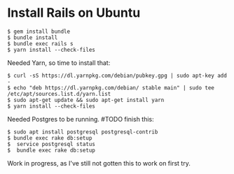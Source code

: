 # Install Rails on Ubuntu

```
$ gem install bundle
$ bundle install
$ bundle exec rails s
$ yarn install --check-files
```

Needed Yarn, so time to install that:

```
$ curl -sS https://dl.yarnpkg.com/debian/pubkey.gpg | sudo apt-key add -
$ echo "deb https://dl.yarnpkg.com/debian/ stable main" | sudo tee /etc/apt/sources.list.d/yarn.list
$ sudo apt-get update && sudo apt-get install yarn
$ yarn install --check-files
```

Needed Postgres to be running. #TODO finish this:
```
$ sudo apt install postgresql postgresql-contrib
$ bundle exec rake db:setup
$  service postgresql status
$  bundle exec rake db:setup
```

Work in progress, as I've still not gotten this to work on first try. 
